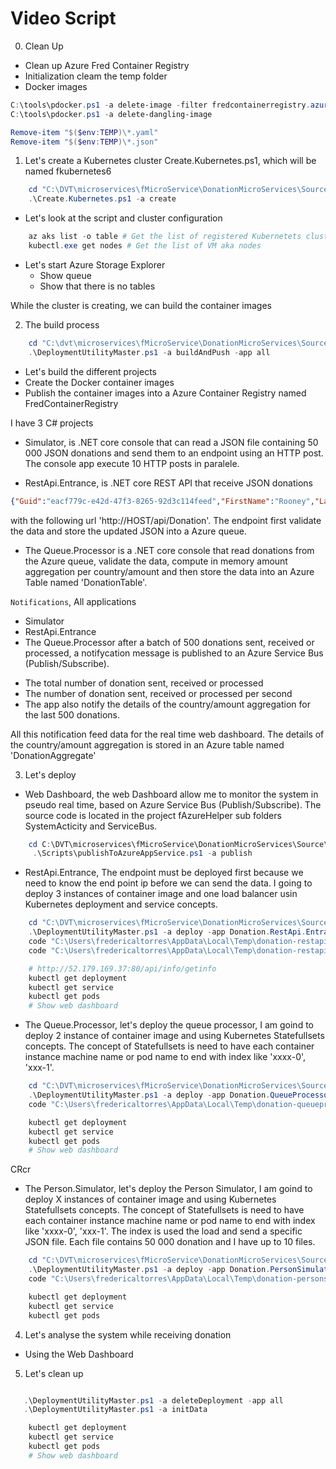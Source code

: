 # Video Script

0. Clean Up

- Clean up Azure Fred Container Registry
- Initialization cleam the temp folder
- Docker images

```powershell
C:\tools\pdocker.ps1 -a delete-image -filter fredcontainerregistry.azurecr.io/donation.*
C:\tools\pdocker.ps1 -a delete-dangling-image

Remove-item "$($env:TEMP)\*.yaml"
Remove-item "$($env:TEMP)\*.json"
```

1. Let's create a Kubernetes cluster Create.Kubernetes.ps1, which will be
named fkubernetes6
```powershell
    cd "C:\DVT\microservices\fMicroService\DonationMicroServices\Source"
    .\Create.Kubernetes.ps1 -a create
```
* Let's look at the script and cluster configuration
```powershell
    az aks list -o table # Get the list of registered Kubernetets clusters    
    kubectl.exe get nodes # Get the list of VM aka nodes
```
* Let's start Azure Storage Explorer
    - Show queue
    - Show that there is no tables

While the cluster is creating, we can build the container images

2. The build process

```powershell
    cd "C:\dvt\microservices\fMicroService\DonationMicroServices\Source"
    .\DeploymentUtilityMaster.ps1 -a buildAndPush -app all
```

- Let's build the different projects
- Create the Docker container images
- Publish the container images into a Azure Container Registry named FredContainerRegistry

I have 3 C# projects
- Simulator, is .NET core console that can read a JSON file containing 50 000 JSON
donations and send them to an endpoint using an HTTP post. The console app execute 10
HTTP posts in paralele.

- RestApi.Entrance, is .NET core REST API that receive JSON donations
```json
{"Guid":"eacf779c-e42d-47f3-8265-92d3c114feed","FirstName":"Rooney","LastName":"Shall","Email":"rshall0@fema.gov","Gender":"Male","Phone":"271-648-3024","IpAddress":"147.110.186.181","Country":"China","Amount":"$44.38","CC_Number":"6767595943679547","CC_ExpMonth":12,"CC_ExpYear":2016,"CC_SecCode":472},
```
with the following url 'http://HOST/api/Donation'.
The endpoint first validate the data and store the updated JSON into a Azure queue.

- The Queue.Processor is a .NET core console that read donations from the Azure queue,
validate the data, compute in memory amount aggregation per country/amount and then store the data into an Azure Table named 'DonationTable'.

`Notifications`, All applications
- Simulator
- RestApi.Entrance
- The Queue.Processor
after a batch of 500 donations sent, received or processed, a notifycation message is published to an Azure Service Bus (Publish/Subscribe).
* The total number of donation sent, received or processed 
* The number of donation sent, received or processed per second
* The app also notify the details of the country/amount aggregation for the last 500 donations.

All this notification feed data for the real time web dashboard.
The details of the country/amount aggregation is stored in an Azure table named 'DonationAggregate'

3. Let's deploy

- Web Dashboard, the web Dashboard allow me to monitor the system in pseudo real time,
based on Azure Service Bus (Publish/Subscribe). The source code is located in the project
fAzureHelper sub folders SystemActicity and ServiceBus.

```powershell
    cd C:\DVT\microservices\fMicroService\DonationMicroServices\Source\Donation.WebDashboard
     .\Scripts\publishToAzureAppService.ps1 -a publish
```

- RestApi.Entrance, The endpoint must be deployed first because we need to know
the end point ip before we can send the data. I going to deploy 3 instances of
container image and one load balancer usin Kubernetes deployment and service concepts.

```powershell
    cd "C:\DVT\microservices\fMicroService\DonationMicroServices\Source"
    .\DeploymentUtilityMaster.ps1 -a deploy -app Donation.RestApi.Entrance
    code "C:\Users\fredericaltorres\AppData\Local\Temp\donation-restapi-entrance--Deployment.{Params}.yaml"
    code "C:\Users\fredericaltorres\AppData\Local\Temp\donation-restapi-entrance--Service.{Params}.yaml"

    # http://52.179.169.37:80/api/info/getinfo
    kubectl get deployment
    kubectl get service
    kubectl get pods
    # Show web dashboard
```

- The Queue.Processor, let's deploy the queue processor, I am goind to deploy
2 instance of container image and using Kubernetes Statefullsets concepts.
The concept of Statefullsets is need to have each container instance machine name or pod name to end with index like 'xxxx-0', 'xxx-1'.

```powershell
    cd "C:\DVT\microservices\fMicroService\DonationMicroServices\Source"
    .\DeploymentUtilityMaster.ps1 -a deploy -app Donation.QueueProcessor.Console
    code "C:\Users\fredericaltorres\AppData\Local\Temp\donation-queueprocessor-console--Deployment.{Params}.yaml"

    kubectl get deployment
    kubectl get service
    kubectl get pods
    # Show web dashboard
```
CRcr    
- The Person.Simulator, let's deploy the Person Simulator, I am goind to deploy
X instances of container image and using Kubernetes Statefullsets concepts.
The concept of Statefullsets is need to have each container instance machine name or pod name to end with index like 'xxxx-0', 'xxx-1'. The index is used the load and send a specific JSON file. Each file contains 50 000 donation and I have up to 10 files.

```powershell
    cd "C:\DVT\microservices\fMicroService\DonationMicroServices\Source"
    .\DeploymentUtilityMaster.ps1 -a deploy -app Donation.PersonSimulator.Console
    code "C:\Users\fredericaltorres\AppData\Local\Temp\donation-personsimulator-console--Deployment.{Params}.yaml"

    kubectl get deployment
    kubectl get service
    kubectl get pods
```

4. Let's analyse the system while receiving donation
- Using the Web Dashboard

5. Let's clean up
```powershell

   .\DeploymentUtilityMaster.ps1 -a deleteDeployment -app all
   .\DeploymentUtilityMaster.ps1 -a initData

    kubectl get deployment
    kubectl get service
    kubectl get pods
    # Show web dashboard
```
